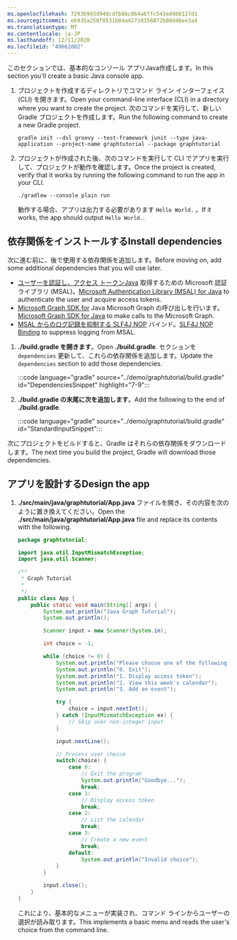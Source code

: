 ```yaml
---
ms.openlocfilehash: 72936993d940cdfb86c864a6ffc543ed466127d1
ms.sourcegitcommit: eb935a250f8531b04a42710356072b80d46ee3a4
ms.translationtype: MT
ms.contentlocale: ja-JP
ms.lasthandoff: 12/11/2020
ms.locfileid: "49661082"
---
```

<!-- markdownlint-disable MD002 MD041 -->

<span data-ttu-id="b9ba1-101">このセクションでは、基本的なコンソール アプリJava作成します。</span><span class="sxs-lookup"><span data-stu-id="b9ba1-101">In this section you'll create a basic Java console app.</span></span>

1. <span data-ttu-id="b9ba1-102">プロジェクトを作成するディレクトリでコマンド ライン インターフェイス (CLI) を開きます。</span><span class="sxs-lookup"><span data-stu-id="b9ba1-102">Open your command-line interface (CLI) in a directory where you want to create the project.</span></span> <span data-ttu-id="b9ba1-103">次のコマンドを実行して、新しい Gradle プロジェクトを作成します。</span><span class="sxs-lookup"><span data-stu-id="b9ba1-103">Run the following command to create a new Gradle project.</span></span>

    ```Shell
    gradle init --dsl groovy --test-framework junit --type java-application --project-name graphtutorial --package graphtutorial
    ```

1. <span data-ttu-id="b9ba1-104">プロジェクトが作成された後、次のコマンドを実行して CLI でアプリを実行して、プロジェクトが動作を確認します。</span><span class="sxs-lookup"><span data-stu-id="b9ba1-104">Once the project is created, verify that it works by running the following command to run the app in your CLI.</span></span>

    ```Shell
    ./gradlew --console plain run
    ```

    <span data-ttu-id="b9ba1-105">動作する場合、アプリは出力する必要があります `Hello World.` 。</span><span class="sxs-lookup"><span data-stu-id="b9ba1-105">If it works, the app should output `Hello World.`.</span></span>

## <a name="install-dependencies"></a><span data-ttu-id="b9ba1-106">依存関係をインストールする</span><span class="sxs-lookup"><span data-stu-id="b9ba1-106">Install dependencies</span></span>

<span data-ttu-id="b9ba1-107">次に進む前に、後で使用する依存関係を追加します。</span><span class="sxs-lookup"><span data-stu-id="b9ba1-107">Before moving on, add some additional dependencies that you will use later.</span></span>

- <span data-ttu-id="b9ba1-108">[ユーザーを認証し、アクセス トークンJava](https://github.com/AzureAD/microsoft-authentication-library-for-java) 取得するための Microsoft 認証ライブラリ (MSAL)。</span><span class="sxs-lookup"><span data-stu-id="b9ba1-108">[Microsoft Authentication Library (MSAL) for Java](https://github.com/AzureAD/microsoft-authentication-library-for-java) to authenticate the user and acquire access tokens.</span></span>
- <span data-ttu-id="b9ba1-109">[Microsoft Graph SDK for](https://github.com/microsoftgraph/msgraph-sdk-java) Java Microsoft Graph の呼び出しを行います。</span><span class="sxs-lookup"><span data-stu-id="b9ba1-109">[Microsoft Graph SDK for Java](https://github.com/microsoftgraph/msgraph-sdk-java) to make calls to the Microsoft Graph.</span></span>
- <span data-ttu-id="b9ba1-110">[MSAL からのログ記録を抑制する SLF4J NOP](https://mvnrepository.com/artifact/org.slf4j/slf4j-nop) バインド。</span><span class="sxs-lookup"><span data-stu-id="b9ba1-110">[SLF4J NOP Binding](https://mvnrepository.com/artifact/org.slf4j/slf4j-nop) to suppress logging from MSAL.</span></span>

1. <span data-ttu-id="b9ba1-111">**./build.gradle を開きます**。</span><span class="sxs-lookup"><span data-stu-id="b9ba1-111">Open **./build.gradle**.</span></span> <span data-ttu-id="b9ba1-112">セクションを `dependencies` 更新して、これらの依存関係を追加します。</span><span class="sxs-lookup"><span data-stu-id="b9ba1-112">Update the `dependencies` section to add those dependencies.</span></span>

    :::code language="gradle" source="../demo/graphtutorial/build.gradle" id="DependenciesSnippet" highlight="7-9":::

1. <span data-ttu-id="b9ba1-113">**./build.gradle の末尾に次を追加します**。</span><span class="sxs-lookup"><span data-stu-id="b9ba1-113">Add the following to the end of **./build.gradle**.</span></span>

    :::code language="gradle" source="../demo/graphtutorial/build.gradle" id="StandardInputSnippet":::

<span data-ttu-id="b9ba1-114">次にプロジェクトをビルドすると、Gradle はそれらの依存関係をダウンロードします。</span><span class="sxs-lookup"><span data-stu-id="b9ba1-114">The next time you build the project, Gradle will download those dependencies.</span></span>

## <a name="design-the-app"></a><span data-ttu-id="b9ba1-115">アプリを設計する</span><span class="sxs-lookup"><span data-stu-id="b9ba1-115">Design the app</span></span>

1. <span data-ttu-id="b9ba1-116">**./src/main/java/graphtutorial/App.java** ファイルを開き、その内容を次のように置き換えてください。</span><span class="sxs-lookup"><span data-stu-id="b9ba1-116">Open the **./src/main/java/graphtutorial/App.java** file and replace its contents with the following.</span></span>

    ```java
    package graphtutorial;

    import java.util.InputMismatchException;
    import java.util.Scanner;

    /**
     * Graph Tutorial
     *
     */
    public class App {
        public static void main(String[] args) {
            System.out.println("Java Graph Tutorial");
            System.out.println();

            Scanner input = new Scanner(System.in);

            int choice = -1;

            while (choice != 0) {
                System.out.println("Please choose one of the following options:");
                System.out.println("0. Exit");
                System.out.println("1. Display access token");
                System.out.println("2. View this week's calendar");
                System.out.println("3. Add an event");

                try {
                    choice = input.nextInt();
                } catch (InputMismatchException ex) {
                    // Skip over non-integer input
                }

                input.nextLine();

                // Process user choice
                switch(choice) {
                    case 0:
                        // Exit the program
                        System.out.println("Goodbye...");
                        break;
                    case 1:
                        // Display access token
                        break;
                    case 2:
                        // List the calendar
                        break;
                    case 3:
                        // Create a new event
                        break;
                    default:
                        System.out.println("Invalid choice");
                }
            }

            input.close();
        }
    }
    ```

    <span data-ttu-id="b9ba1-117">これにより、基本的なメニューが実装され、コマンド ラインからユーザーの選択が読み取ります。</span><span class="sxs-lookup"><span data-stu-id="b9ba1-117">This implements a basic menu and reads the user's choice from the command line.</span></span>

